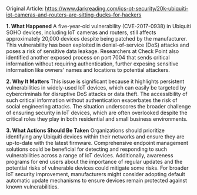 Original Article: https://www.darkreading.com/ics-ot-security/20k-ubiquiti-iot-cameras-and-routers-are-sitting-ducks-for-hackers

**1. What Happened**
A five-year-old vulnerability (CVE-2017-0938) in Ubiquiti SOHO devices, including IoT cameras and routers, still affects approximately 20,000 devices despite being patched by the manufacturer. This vulnerability has been exploited in denial-of-service (DoS) attacks and poses a risk of sensitive data leakage. Researchers at Check Point also identified another exposed process on port 7004 that sends critical information without requiring authentication, further exposing sensitive information like owners' names and locations to potential attackers.

**2. Why It Matters**
This issue is significant because it highlights persistent vulnerabilities in widely-used IoT devices, which can easily be targeted by cybercriminals for disruptive DoS attacks or data theft. The accessibility of such critical information without authentication exacerbates the risk of social engineering attacks. The situation underscores the broader challenge of ensuring security in IoT devices, which are often overlooked despite the critical roles they play in both residential and small business environments.

**3. What Actions Should Be Taken**
Organizations should prioritize identifying any Ubiquiti devices within their networks and ensure they are up-to-date with the latest firmware. Comprehensive endpoint management solutions could be beneficial for detecting and responding to such vulnerabilities across a range of IoT devices. Additionally, awareness programs for end users about the importance of regular updates and the potential risks of vulnerable devices could mitigate some risks. For broader IoT security improvement, manufacturers might consider adopting default automatic update mechanisms to ensure devices remain protected against known vulnerabilities.
